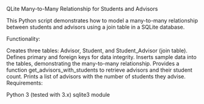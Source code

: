 QLite Many-to-Many Relationship for Students and Advisors

This Python script demonstrates how to model a many-to-many relationship between students and advisors using a join table in a SQLite database.

Functionality:

Creates three tables: Advisor, Student, and Student_Advisor (join table).
Defines primary and foreign keys for data integrity.
Inserts sample data into the tables, demonstrating the many-to-many relationship.
Provides a function get_advisors_with_students to retrieve advisors and their student count.
Prints a list of advisors with the number of students they advise.
Requirements:

Python 3 (tested with 3.x)
sqlite3 module